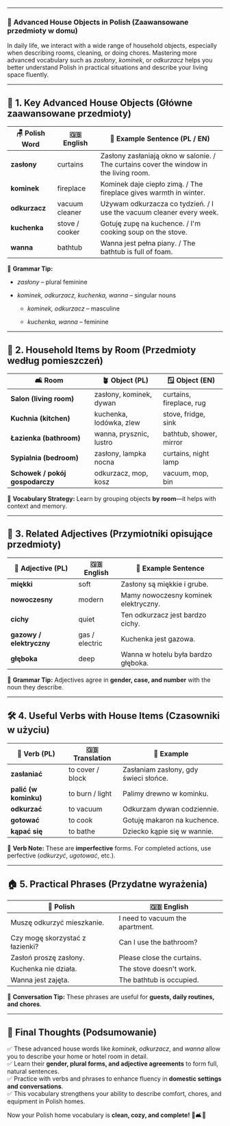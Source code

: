
---
### 📌 **Advanced House Objects in Polish (Zaawansowane przedmioty w domu)**

In daily life, we interact with a wide range of household objects, especially when describing rooms, cleaning, or doing chores. Mastering more advanced vocabulary such as _zasłony_, _kominek_, or _odkurzacz_ helps you better understand Polish in practical situations and describe your living space fluently.

---

## 🏡 **1. Key Advanced House Objects (Główne zaawansowane przedmioty)**

|🪑 **Polish Word**|🇬🇧 **English**|📝 **Example Sentence (PL / EN)**|
|---|---|---|
|**zasłony**|curtains|Zasłony zasłaniają okno w salonie. / The curtains cover the window in the living room.|
|**kominek**|fireplace|Kominek daje ciepło zimą. / The fireplace gives warmth in winter.|
|**odkurzacz**|vacuum cleaner|Używam odkurzacza co tydzień. / I use the vacuum cleaner every week.|
|**kuchenka**|stove / cooker|Gotuję zupę na kuchence. / I'm cooking soup on the stove.|
|**wanna**|bathtub|Wanna jest pełna piany. / The bathtub is full of foam.|

📌 **Grammar Tip:**

- _zasłony_ – plural feminine
    
- _kominek, odkurzacz, kuchenka, wanna_ – singular nouns
    
    - _kominek, odkurzacz_ – masculine
        
    - _kuchenka, wanna_ – feminine
        

---

## 🧽 **2. Household Items by Room (Przedmioty według pomieszczeń)**

|🛋️ **Room**|🪴 **Object (PL)**|🪟 **Object (EN)**|
|---|---|---|
|**Salon (living room)**|zasłony, kominek, dywan|curtains, fireplace, rug|
|**Kuchnia (kitchen)**|kuchenka, lodówka, zlew|stove, fridge, sink|
|**Łazienka (bathroom)**|wanna, prysznic, lustro|bathtub, shower, mirror|
|**Sypialnia (bedroom)**|zasłony, lampka nocna|curtains, night lamp|
|**Schowek / pokój gospodarczy**|odkurzacz, mop, kosz|vacuum, mop, bin|

📌 **Vocabulary Strategy:** Learn by grouping objects **by room**—it helps with context and memory.

---

## 🧠 **3. Related Adjectives (Przymiotniki opisujące przedmioty)**

|🧺 **Adjective (PL)**|🇬🇧 **English**|📝 **Example Sentence**|
|---|---|---|
|**miękki**|soft|Zasłony są miękkie i grube.|
|**nowoczesny**|modern|Mamy nowoczesny kominek elektryczny.|
|**cichy**|quiet|Ten odkurzacz jest bardzo cichy.|
|**gazowy / elektryczny**|gas / electric|Kuchenka jest gazowa.|
|**głęboka**|deep|Wanna w hotelu była bardzo głęboka.|

📌 **Grammar Tip:** Adjectives agree in **gender, case, and number** with the noun they describe.

---

## 🛠️ **4. Useful Verbs with House Items (Czasowniki w użyciu)**

|🧹 **Verb (PL)**|🇬🇧 **Translation**|📝 **Example**|
|---|---|---|
|**zasłaniać**|to cover / block|Zasłaniam zasłony, gdy świeci słońce.|
|**palić (w kominku)**|to burn / light|Palimy drewno w kominku.|
|**odkurzać**|to vacuum|Odkurzam dywan codziennie.|
|**gotować**|to cook|Gotuję makaron na kuchence.|
|**kąpać się**|to bathe|Dziecko kąpie się w wannie.|

📌 **Verb Note:** These are **imperfective** forms. For completed actions, use perfective (_odkurzyć_, _ugotować_, etc.).

---

## 🏠 **5. Practical Phrases (Przydatne wyrażenia)**

|🧼 **Polish**|🇬🇧 **English**|
|---|---|
|Muszę odkurzyć mieszkanie.|I need to vacuum the apartment.|
|Czy mogę skorzystać z łazienki?|Can I use the bathroom?|
|Zasłoń proszę zasłony.|Please close the curtains.|
|Kuchenka nie działa.|The stove doesn't work.|
|Wanna jest zajęta.|The bathtub is occupied.|

📌 **Conversation Tip:** These phrases are useful for **guests, daily routines, and chores**.

---

## 🎯 **Final Thoughts (Podsumowanie)**

✅ These advanced house words like _kominek_, _odkurzacz_, and _wanna_ allow you to describe your home or hotel room in detail.  
✅ Learn their **gender, plural forms, and adjective agreements** to form full, natural sentences.  
✅ Practice with verbs and phrases to enhance fluency in **domestic settings and conversations**.  
✅ This vocabulary strengthens your ability to describe comfort, chores, and equipment in Polish homes.

Now your Polish home vocabulary is **clean, cozy, and complete!** 🧼🛋️🛁